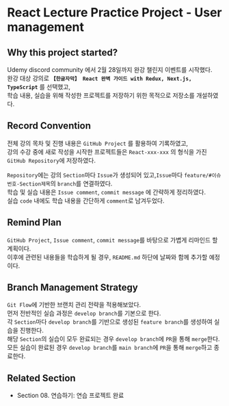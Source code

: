 # React Lecture Practice Project - User management

## Why this project started?
Udemy discord community 에서 2월 28일까지 완강 챌린지 이벤트를 시작했다.<br>
완강 대상 강의로 **`【한글자막】 React 완벽 가이드 with Redux, Next.js, TypeScript`** 를 선택했고,<br>
학습 내용,  실습을 위해 작성한 프로젝트를 저장하기 위한 목적으로 저장소를 개설하였다.

## Record Convention
전체 강의 목차 및 진행 내용은 `GitHub Project` 를 활용하여 기록하였고,<br>
강의 수강 중에 새로 작성을 시작한 프로젝트들은 `React-xxx-xxx` 의 형식을 가진 `GitHub Repository`에 저장하였다.<br>

`Repository`에는 강의 `Section`마다 `Issue`가  생성되어 있고,`Issue`마다 `feature/#이슈번호-Section제목`의 `branch`를 연결하였다.<br>
학습 및 실습 내용은 `Issue comment`, `commit message` 에 간략하게 정리하였다.<br>
실습 `code` 내에도 학습 내용을 간단하게 `comment`로 남겨두었다.

## Remind Plan
`GitHub Project`, `Issue comment`, `commit message`를 바탕으로 가볍게 리마인드 할 계획이다.<br>
이후에 관련된 내용들을 학습하게 될 경우, `README.md` 하단에 날짜와 함께 추가할 예정이다.

## Branch Management Strategy
`Git Flow`에 기반한 브랜치 관리 전략을 적용해보았다.<br>
먼저 전반적인 실습 과정은 `develop branch`를 기본으로 한다.<br>
각 `Section`마다 `develop branch`를 기반으로 생성된 `feature branch`를 생성하여 실습을 진행한다.<br>
해당 `Section`의 실습이 모두 완료되는 경우 `develop branch`에 `PR`을 통해 `merge`한다.<br>
모든 실습이 완료된 경우 `develop branch`를 `main branch`에 `PR`을 통해 `merge`하고 종료한다.<br> 

## Related Section
- Section 08. 연습하기: 연습 프로젝트 완료 
